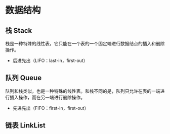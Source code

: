 # 数据结构

## 栈 Stack

栈是一种特殊的线性表，它只能在一个表的一个固定端进行数据结点的插入和删除操作。

- 后进先出（LIFO：last-in，first-out）

## 队列 Queue

队列和栈类似，也是一种特殊的线性表。和栈不同的是，队列只允许在表的一端进行插入操作，而在另一端进行删除操作。

- 先进先出（FIFO：first-in，first-out）

## 链表 LinkList
